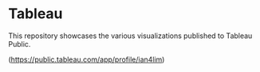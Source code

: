 # Tableau

This repository showcases the various visualizations published to Tableau Public.

(https://public.tableau.com/app/profile/ian4lim)
